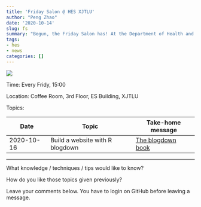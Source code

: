 ```yaml
---
title: 'Friday Salon @ HES XJTLU'
author: "Peng Zhao"
date: '2020-10-14'
slug: fs
summary: "Begun, the Friday Salon has! At the Department of Health and Environmental Sciences, Xi'an Jiaotong-Liverpool University."
tags:
- hes
- news
categories: []
---
```


![](https://pzhao.org/img/qr-fs.png)

Time: Every Fridy, 15:00

Location: Coffee Room, 3rd Floor, ES Building, XJTLU

Topics:

| Date  | Topic | Take-home message |
| ----  | ----- | ----------------- |
| 2020-10-16 | Build a website with R blogdown | [The blogdown book](https://bookdown.org/yihui/blogdown/) |

---

What knowledge / techniques / tips would like to know?

How do you like those topics given previously?

Leave your comments below. You have to login on GitHub before leaving a message.
